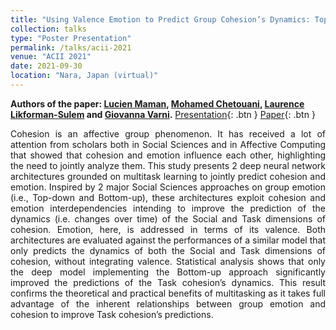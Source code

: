 ```yaml
---
title: "Using Valence Emotion to Predict Group Cohesion’s Dynamics: Top-down and Bottom-up Approaches"
collection: talks
type: "Poster Presentation"
permalink: /talks/acii-2021
venue: "ACII 2021"
date: 2021-09-30
location: "Nara, Japan (virtual)"
---
```

<b>Authors of the paper: [Lucien Maman](https://scholar.google.com/citations?user=m5wVHi8AAAAJ&hl=en), [Mohamed Chetouani](https://scholar.google.com/citations?hl=en&user=AKdzMWUAAAAJ), [Laurence Likforman-Sulem](https://scholar.google.com/citations?hl=en&user=5buL2cAAAAAJ) and [Giovanna Varni](https://scholar.google.com/citations?hl=en&user=7AM4CZIAAAAJ).</b>
[Presentation](https://lucienmaman.github.io/files/video_acii.mp4){: .btn } [Paper](https://ieeexplore.ieee.org/document/9597429){: .btn }
<p align="justify">Cohesion is an affective group phenomenon. It has received a lot of attention from scholars both in Social Sciences and in Affective Computing that showed that cohesion and emotion influence each other, highlighting the need to jointly analyze them. This study presents 2 deep neural network architectures grounded on multitask learning to jointly predict cohesion and emotion. Inspired by 2 major Social Sciences approaches on group emotion (i.e., Top-down and Bottom-up), these architectures exploit cohesion and emotion interdependencies intending to improve the prediction of the dynamics (i.e. changes over time) of the Social and Task dimensions of cohesion. Emotion, here, is addressed in terms of its valence. Both architectures are evaluated against the performances of a similar model that only predicts the dynamics of both the Social and Task dimensions of cohesion, without integrating valence. Statistical analysis shows that only the deep model implementing the Bottom-up approach significantly improved the predictions of the Task cohesion’s dynamics. This result confirms the theoretical and practical benefits of multitasking as it takes full advantage of the inherent relationships between group emotion and cohesion to improve Task cohesion’s predictions.</p>
